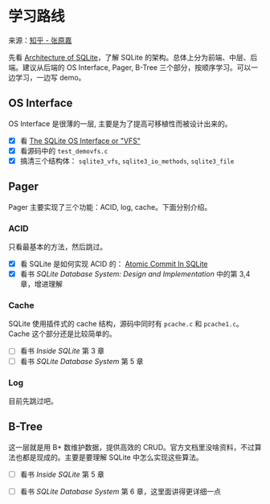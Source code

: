 # 学习路线

来源：[知乎 - 张原嘉](https://www.zhihu.com/question/22819578/answer/62544197)

先看 [Architecture of SQLite](https://link.zhihu.com/?target=http%3A//www.sqlite.org/arch.html)，了解 SQLite 的架构。总体上分为前端、中层、后端。建议从后端的 OS Interface, Pager, B-Tree 三个部分，按顺序学习。可以一边学习，一边写 demo。

## OS Interface

OS Interface 是很薄的一层, 主要是为了提高可移植性而被设计出来的。

+ [x] 看 [The SQLite OS Interface or "VFS"](https://www.sqlite.org/vfs.html)
+ [x] 看源码中的 `test_demovfs.c`
+ [x] 搞清三个结构体： `sqlite3_vfs`, `sqlite3_io_methods`, `sqlite3_file`

## Pager

Pager 主要实现了三个功能：ACID, log, cache。下面分别介绍。

### ACID

只看最基本的方法，然后跳过。

+ [x] 看 SQLite 是如何实现 ACID 的： [Atomic Commit In SQLite](https://www.sqlite.org/atomiccommit.html)
+ [x] 看书 _SQLite Database System: Design and Implementation_ 中的第 3,4 章，增进理解

### Cache

SQLite 使用插件式的 cache 结构，源码中同时有 `pcache.c` 和 `pcache1.c`。Cache 这个部分还是比较简单的。

+ [ ] 看书 _Inside SQLite_ 第 3 章
+ [ ] 看书 _SQLite Database System_ 第 5 章

### Log

目前先跳过吧。

## B-Tree

这一层就是用 B+ 数维护数据，提供高效的 CRUD。官方文档里没啥资料，不过算法也都是现成的。主要是要理解 SQLite 中怎么实现这些算法。

+ [ ] 看书 _Inside SQLite_ 第 5 章
+ [ ] 看书 _SQLite Database System_ 第 6 章，这里面讲得更详细一点

